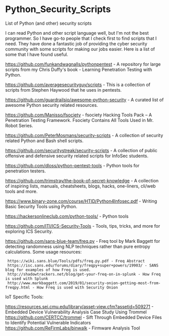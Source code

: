 # Python_Security_Scripts
List of Python (and other) security scripts

I can read Python and other script language well, but I'm not the best programmer. So I have go-to people that I check first to find scripts that I need. They have done a fantastic job of providing the cyber security community with some scripts for making our jobs easier. Here is a list of some that I have found useful.

https://github.com/funkandwagnalls/pythonpentest - A repository for large scripts from my Chris Duffy's book - Learning Penetration Testing with Python.

https://github.com/averagesecurityguy/scripts - This is a collection of scripts from Stephen Haywood that he uses in pentests.

https://github.com/guardrailsio/awesome-python-security - A curated list of awesome Python security related resources.

https://github.com/Manisso/fsociety - fsociety Hacking Tools Pack – A Penetration Testing Framework. Fsociety Contains All Tools Used in Mr. Robot Series.

https://github.com/PeterMosmans/security-scripts - A collection of security related Python and Bash shell scripts.

https://github.com/securitystreak/security-scripts - A collection of public offensive and defensive security related scripts for InfoSec students.

https://github.com/dloss/python-pentest-tools - Python tools for penetration testers.

https://github.com/trimstray/the-book-of-secret-knowledge - A collection of inspiring lists, manuals, cheatsheets, blogs, hacks, one-liners, cli/web tools and more.

https://www.binary-zone.com/course/HTID/Python4Infosec.pdf - Writing Basic Security Tools using Python.

https://hackersonlineclub.com/python-tools/ - Python tools

https://github.com/ITI/ICS-Security-Tools - Tools, tips, tricks, and more for exploring ICS Security.

https://github.com/sans-blue-team/freq.py - Freq tool by Mark Baggett for detecting randomness using NLP techniques rather than pure entropy calculations. Some usage resources:

     https://wiki.sans.blue/Tools/pdfs/freq.py.pdf - Freq Abstract
     https://isc.sans.edu/forums/diary/freqpy+super+powers/19903/ - SANS blog for examples of how Freq is used.
     http://shadowtrackers.net/blog/get-your-freq-on-in-splunk - How Freq is used with Splunk
     http://www.markbaggett.com/2019/01/security-onion-getting-most-from-freqpy.html - How Freq is used with Security Onion

IoT Specific Tools:

https://resources.sei.cmu.edu/library/asset-view.cfm?assetid=509271 - Embedded Device Vulnerability Analysis Case Study Using Trommel
https://github.com/CERTCC/trommel - Sift Through Embedded Device Files to Identify Potential Vulnerable Indicators
https://github.com/ReFirmLabs/binwalk - Firmware Analysis Tool

